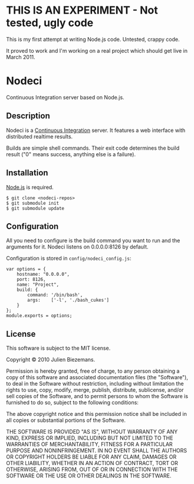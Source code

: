 # THIS IS AN EXPERIMENT - Not tested, ugly code

This is my first attempt at writing Node.js code. Untested, crappy code.

It proved to work and I'm working on a real project which should get live in March 2011.  

# Nodeci

Continuous Integration server based on Node.js.

## Description

Nodeci is a [Continuous Integration](http://en.wikipedia.org/wiki/Continuous_integration
"Continuous Integration definition on Wikipedia") server. It features
a web interface with distributed realtime results.

Builds are
simple shell commands. Their exit code determines the build result ("0"
means success, anything else is a failure).

## Installation

[Node.js](http://nodejs.org/ "Node.js official website") is required.

    $ git clone <nodeci-repos>
    $ git submodule init
    $ git submodule update
    
## Configuration

All you need to configure is the build command you want to run and the
arguments for it. Nodeci listens on 0.0.0.0:8126 by default.

Configuration is stored in `config/nodeci_config.js`:

    var options = {
        hostname: "0.0.0.0",
        port: 8126,
        name: "Project",
        build: {
            command: '/bin/bash',
            args:    ['-l', './bash_cukes']
        }     
    };
    module.exports = options;
    
## License

This software is subject to the MIT license.

Copyright © 2010 Julien Biezemans.

Permission is hereby granted, free of charge, to any person obtaining a copy
of this software and associated documentation files (the "Software"), to deal
in the Software without restriction, including without limitation the rights
to use, copy, modify, merge, publish, distribute, sublicense, and/or sell
copies of the Software, and to permit persons to whom the Software is
furnished to do so, subject to the following conditions:

The above copyright notice and this permission notice shall be included in
all copies or substantial portions of the Software.

THE SOFTWARE IS PROVIDED "AS IS", WITHOUT WARRANTY OF ANY KIND, EXPRESS OR
IMPLIED, INCLUDING BUT NOT LIMITED TO THE WARRANTIES OF MERCHANTABILITY,
FITNESS FOR A PARTICULAR PURPOSE AND NONINFRINGEMENT. IN NO EVENT SHALL THE
AUTHORS OR COPYRIGHT HOLDERS BE LIABLE FOR ANY CLAIM, DAMAGES OR OTHER
LIABILITY, WHETHER IN AN ACTION OF CONTRACT, TORT OR OTHERWISE, ARISING FROM,
OUT OF OR IN CONNECTION WITH THE SOFTWARE OR THE USE OR OTHER DEALINGS IN
THE SOFTWARE.
